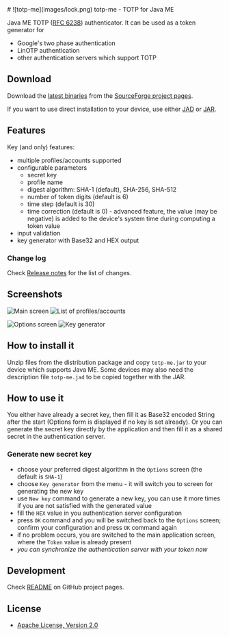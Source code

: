<head>
    <title>TOTP for Java ME - Google authenticator</title>
</head>
# ![totp-me](images/lock.png) totp-me - TOTP for Java ME

Java ME TOTP ([RFC 6238](http://tools.ietf.org/html/rfc6238)) authenticator. It can be used as a token generator for

 * Google's two phase authentication
 * LinOTP authentication
 * other authentication servers which support TOTP

## Download

Download the [latest binaries](https://sourceforge.net/projects/totpme/files/latest/download)
from the [SourceForge project pages](https://sourceforge.net/projects/totpme/).

If you want to use direct installation to your device, use either [JAD](http://totpme.sourceforge.net/totp-me.jad)
or [JAR](http://totpme.sourceforge.net/totp-me.jar).

## Features

Key (and only) features:

 * multiple profiles/accounts supported
 * configurable parameters
   - secret key
   - profile name
   - digest algorithm: SHA-1 (default), SHA-256, SHA-512
   - number of token digits (default is 6)
   - time step (default is 30)
   - time correction (default is 0) - advanced feature, the value (may be negative) is added to the device's system time
     during computing a token value
 * input validation
 * key generator with Base32 and HEX output

### Change log

Check [Release notes](ReleaseNotes-README.html) for the list of changes.

## Screenshots

![Main screen](http://sourceforge.net/p/totpme/screenshot/totp-me-main.png)
![List of profiles/accounts](http://sourceforge.net/p/totpme/screenshot/totp-me-profiles.png)

![Options screen](http://sourceforge.net/p/totpme/screenshot/totp-me-options.png)
![Key generator](http://sourceforge.net/p/totpme/screenshot/totp-me-key-generator.png)

## How to install it

Unzip files from the distribution package and copy `totp-me.jar` to your device which supports Java ME.
Some devices may also need the description file `totp-me.jad` to be copied together with the JAR.

## How to use it

You either have already a secret key, then fill it as Base32 encoded String after the start (Options
form is displayed if no key is set already). Or you can generate the secret key directly by the application and then
fill it as a shared secret in the authentication server.

### Generate new secret key

 * choose your preferred digest algorithm in the `Options` screen (the default is `SHA-1`)
 * choose `Key generator` from the menu - it will switch you to screen for generating the new key
 * use `New key` command to generate a new key, you can use it more times if you are not satisfied with the generated value
 * fill the `HEX` value in you authentication server configuration
 * press `OK` command and you will be switched back to the `Options` screen; confirm your configuration and press `OK` command again
 * if no problem occurs, you are switched to the main application screen, where the `Token` value is already present
 * _you can synchronize the authentication server with your token now_

## Development

Check [README](https://github.com/kwart/totp-me#development) on GitHub project pages.

## License

* [Apache License, Version 2.0](http://www.apache.org/licenses/LICENSE-2.0)
